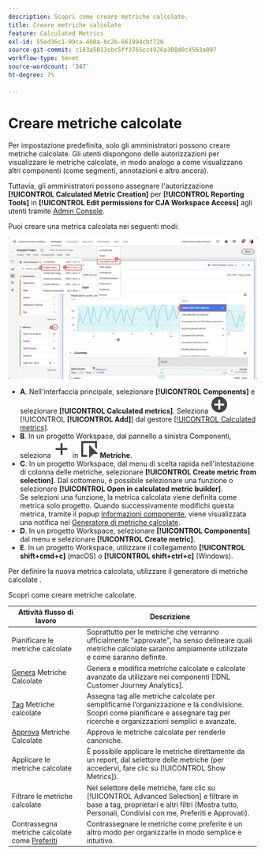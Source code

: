 ```yaml
---
description: Scopri come creare metriche calcolate.
title: Creare metriche calcolate
feature: Calculated Metrics
exl-id: 55ed36c1-99ca-400a-bc2b-661994cbf720
source-git-commit: c183a5013cbc5ff3765cc4926a308d0c4563a097
workflow-type: tm+mt
source-wordcount: '347'
ht-degree: 7%

---
```


# Creare metriche calcolate

Per impostazione predefinita, solo gli amministratori possono creare metriche calcolate. Gli utenti dispongono delle autorizzazioni per visualizzare le metriche calcolate, in modo analogo a come visualizzano altri componenti (come segmenti, annotazioni e altro ancora).

Tuttavia, gli amministratori possono assegnare l&#39;autorizzazione **[!UICONTROL Calculated Metric Creation]** per **[!UICONTROL Reporting Tools]** in **[!UICONTROL Edit permissions for CJA Workspace Access]** agli utenti tramite [Admin Console](/help/technotes/access-control.md#user-level-access).


Puoi creare una metrica calcolata nei seguenti modi:

![Modalità di creazione di una metrica](assets/create-metric.png)

* **A**. Nell&#39;interfaccia principale, selezionare **[!UICONTROL Components]** e selezionare **[!UICONTROL Calculated metrics]**. Seleziona ![AddCircle](/help/assets/icons/AddCircle.svg) [!UICONTROL **[!UICONTROL Add]**] dal gestore [[!UICONTROL Calculated metrics]](/help/components/calc-metrics/cm-workflow/cm-manager.md).
* **B**. In un progetto Workspace, dal pannello a sinistra Componenti, seleziona ![Aggiungi](/help/assets/icons/Add.svg) in ![Evento](/help/assets/icons/Event.svg) **Metriche**.
* **C**. In un progetto Workspace, dal menu di scelta rapida nell&#39;intestazione di colonna delle metriche, selezionare **[!UICONTROL Create metric from selection]**. Dal sottomenu, è possibile selezionare una funzione o selezionare **[!UICONTROL Open in calculated metric builder]**. <br/>Se selezioni una funzione, la metrica calcolata viene definita come metrica solo progetto. Quando successivamente modifichi questa metrica, tramite il popup [Informazioni componente](/help/components/use-components-in-workspace.md#component-info), viene visualizzata una notifica nel [Generatore di metriche calcolate](/help/components/calc-metrics/cm-workflow/cm-build-metrics.md).
* **D**. In un progetto Workspace, selezionare **[!UICONTROL Components]** dal menu e selezionare **[!UICONTROL Create metric]**.
* **E**. In un progetto Workspace, utilizzare il collegamento **[!UICONTROL shift+cmd+c]** (macOS) o **[!UICONTROL shift+ctrl+c]** (Windows).

Per definire la nuova metrica calcolata, utilizzare il generatore di metriche calcolate [](/help/components/calc-metrics/cm-workflow/cm-build-metrics.md).

Scopri come creare metriche calcolate.

| Attività flusso di lavoro | Descrizione |
| --- | --- |
| Pianificare le metriche calcolate | Soprattutto per le metriche che verranno ufficialmente &quot;approvate&quot;, ha senso delineare quali metriche calcolate saranno ampiamente utilizzate e come saranno definite. |
| [Genera](/help/components/calc-metrics/cm-workflow/cm-build-metrics.md) Metriche Calcolate | Genera e modifica metriche calcolate e calcolate avanzate da utilizzare nei componenti [!DNL Customer Journey Analytics]. |
| [Tag](cm-tagging.md) Metriche calcolate | Assegna tag alle metriche calcolate per semplificarne l’organizzazione e la condivisione. Scopri come pianificare e assegnare tag per ricerche e organizzazioni semplici e avanzate. |
| [Approva](cm-approving.md) Metriche Calcolate | Approva le metriche calcolate per renderle canoniche. |
| Applicare le metriche calcolate | È possibile applicare le metriche direttamente da un report, dal selettore delle metriche (per accedervi, fare clic su [!UICONTROL Show Metrics]). |
| Filtrare le metriche calcolate | Nel selettore delle metriche, fare clic su [!UICONTROL Advanced Selection] e filtrare in base a tag, proprietari e altri filtri (Mostra tutto, Personali, Condivisi con me, Preferiti e Approvati). |
| Contrassegna metriche calcolate come [Preferiti](cm-finding.md) | Contrassegnare le metriche come preferite è un altro modo per organizzarle in modo semplice e intuitivo. |


